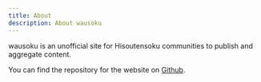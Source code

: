 ```yaml
---
title: About
description: About wausoku
---
```


wausoku is an unofficial site for Hisoutensoku communities to publish and aggregate content.

You can find the repository for the website on [Github](https://github.com/benjmo/wausoku/).
